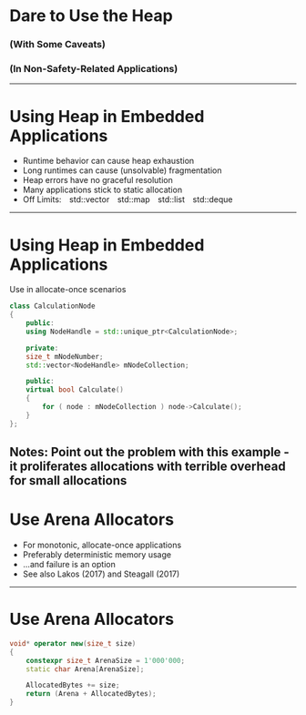 # Dare to Use the Heap
### (With Some Caveats) <!-- .element: class="fragment" -->
### (In Non-Safety-Related Applications) <!-- .element: class="fragment" -->
---
# Using Heap in Embedded Applications
* Runtime behavior can cause heap exhaustion  <!-- .element: class="fragment" -->
* Long runtimes can cause (unsolvable) fragmentation  <!-- .element: class="fragment" -->
* Heap errors have no graceful resolution  <!-- .element: class="fragment" -->
* Many applications stick to static allocation  <!-- .element: class="fragment" -->
* Off Limits:&emsp;std::vector&emsp;std::map&emsp;std::list&emsp;std::deque   <!-- .element: class="fragment" -->
---
# Using Heap in Embedded Applications
Use in allocate-once scenarios
```c++
class CalculationNode
{
    public:
    using NodeHandle = std::unique_ptr<CalculationNode>;

    private:
    size_t mNodeNumber;
    std::vector<NodeHandle> mNodeCollection;

    public:
    virtual bool Calculate()
    {
        for ( node : mNodeCollection ) node->Calculate();
    }
};
```
Notes: Point out the problem with this example - it proliferates allocations with terrible overhead for small allocations
---
# Use Arena Allocators
* For monotonic, allocate-once applications <!-- .element: class="fragment" -->
* Preferably deterministic memory usage <!-- .element: class="fragment" -->
* ...and failure is an option <!-- .element: class="fragment" -->
* See also Lakos (2017) and Steagall (2017) <!-- .element: class="fragment" -->
---
# Use Arena Allocators
```c++
void* operator new(size_t size)
{
    constexpr size_t ArenaSize = 1'000'000;
    static char Arena[ArenaSize];

    AllocatedBytes += size;
    return (Arena + AllocatedBytes);
}
```